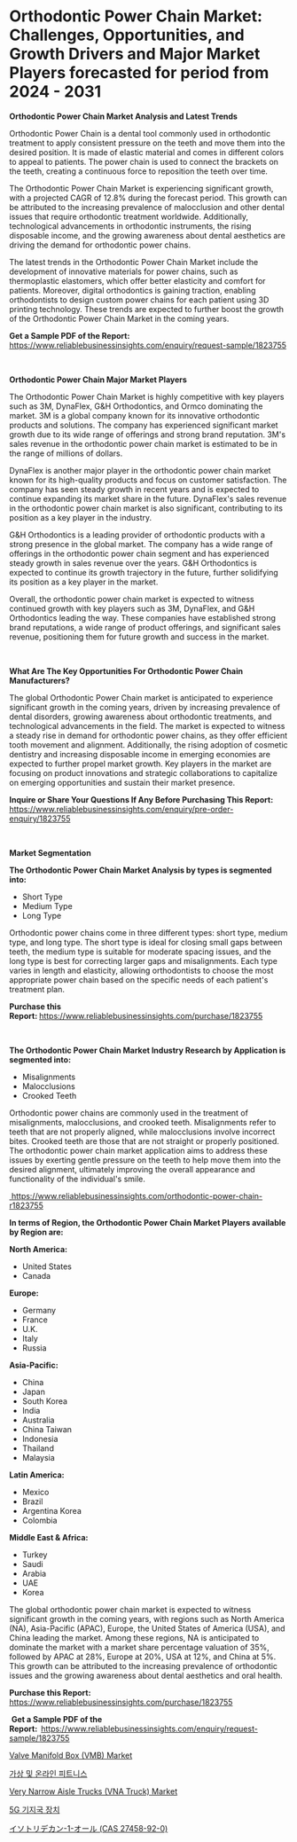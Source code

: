 <p><h1>Orthodontic Power Chain Market: Challenges, Opportunities, and Growth Drivers and Major Market Players forecasted for period from 2024 - 2031</h1></p><p><strong>Orthodontic Power Chain Market Analysis and Latest Trends</strong></p>
<p><p>Orthodontic Power Chain is a dental tool commonly used in orthodontic treatment to apply consistent pressure on the teeth and move them into the desired position. It is made of elastic material and comes in different colors to appeal to patients. The power chain is used to connect the brackets on the teeth, creating a continuous force to reposition the teeth over time.</p><p>The Orthodontic Power Chain Market is experiencing significant growth, with a projected CAGR of 12.8% during the forecast period. This growth can be attributed to the increasing prevalence of malocclusion and other dental issues that require orthodontic treatment worldwide. Additionally, technological advancements in orthodontic instruments, the rising disposable income, and the growing awareness about dental aesthetics are driving the demand for orthodontic power chains.</p><p>The latest trends in the Orthodontic Power Chain Market include the development of innovative materials for power chains, such as thermoplastic elastomers, which offer better elasticity and comfort for patients. Moreover, digital orthodontics is gaining traction, enabling orthodontists to design custom power chains for each patient using 3D printing technology. These trends are expected to further boost the growth of the Orthodontic Power Chain Market in the coming years.</p></p>
<p><strong>Get a Sample PDF of the Report:&nbsp;</strong> <a href="https://www.reliablebusinessinsights.com/enquiry/request-sample/1823755">https://www.reliablebusinessinsights.com/enquiry/request-sample/1823755</a></p>
<p>&nbsp;</p>
<p><strong>Orthodontic Power Chain Major Market Players</strong></p>
<p><p>The Orthodontic Power Chain Market is highly competitive with key players such as 3M, DynaFlex, G&H Orthodontics, and Ormco dominating the market. 3M is a global company known for its innovative orthodontic products and solutions. The company has experienced significant market growth due to its wide range of offerings and strong brand reputation. 3M's sales revenue in the orthodontic power chain market is estimated to be in the range of millions of dollars.</p><p>DynaFlex is another major player in the orthodontic power chain market known for its high-quality products and focus on customer satisfaction. The company has seen steady growth in recent years and is expected to continue expanding its market share in the future. DynaFlex's sales revenue in the orthodontic power chain market is also significant, contributing to its position as a key player in the industry.</p><p>G&H Orthodontics is a leading provider of orthodontic products with a strong presence in the global market. The company has a wide range of offerings in the orthodontic power chain segment and has experienced steady growth in sales revenue over the years. G&H Orthodontics is expected to continue its growth trajectory in the future, further solidifying its position as a key player in the market.</p><p>Overall, the orthodontic power chain market is expected to witness continued growth with key players such as 3M, DynaFlex, and G&H Orthodontics leading the way. These companies have established strong brand reputations, a wide range of product offerings, and significant sales revenue, positioning them for future growth and success in the market.</p></p>
<p>&nbsp;</p>
<p><strong>What Are The Key Opportunities For Orthodontic Power Chain Manufacturers?</strong></p>
<p><p>The global Orthodontic Power Chain market is anticipated to experience significant growth in the coming years, driven by increasing prevalence of dental disorders, growing awareness about orthodontic treatments, and technological advancements in the field. The market is expected to witness a steady rise in demand for orthodontic power chains, as they offer efficient tooth movement and alignment. Additionally, the rising adoption of cosmetic dentistry and increasing disposable income in emerging economies are expected to further propel market growth. Key players in the market are focusing on product innovations and strategic collaborations to capitalize on emerging opportunities and sustain their market presence.</p></p>
<p><strong>Inquire or Share Your Questions If Any Before Purchasing This Report:</strong> <a href="https://www.reliablebusinessinsights.com/enquiry/pre-order-enquiry/1823755">https://www.reliablebusinessinsights.com/enquiry/pre-order-enquiry/1823755</a></p>
<p>&nbsp;</p>
<p><strong>Market Segmentation</strong></p>
<p><strong>The Orthodontic Power Chain Market Analysis by types is segmented into:</strong></p>
<p><ul><li>Short Type</li><li>Medium Type</li><li>Long Type</li></ul></p>
<p><p>Orthodontic power chains come in three different types: short type, medium type, and long type. The short type is ideal for closing small gaps between teeth, the medium type is suitable for moderate spacing issues, and the long type is best for correcting larger gaps and misalignments. Each type varies in length and elasticity, allowing orthodontists to choose the most appropriate power chain based on the specific needs of each patient's treatment plan.</p></p>
<p><strong>Purchase this Report:&nbsp;</strong><a href="https://www.reliablebusinessinsights.com/purchase/1823755">https://www.reliablebusinessinsights.com/purchase/1823755</a></p>
<p>&nbsp;</p>
<p><strong>The Orthodontic Power Chain Market Industry Research by Application is segmented into:</strong></p>
<p><ul><li>Misalignments</li><li>Malocclusions</li><li>Crooked Teeth</li></ul></p>
<p><p>Orthodontic power chains are commonly used in the treatment of misalignments, malocclusions, and crooked teeth. Misalignments refer to teeth that are not properly aligned, while malocclusions involve incorrect bites. Crooked teeth are those that are not straight or properly positioned. The orthodontic power chain market application aims to address these issues by exerting gentle pressure on the teeth to help move them into the desired alignment, ultimately improving the overall appearance and functionality of the individual's smile.</p></p>
<p><a href="https://www.reliablebusinessinsights.com/orthodontic-power-chain-r1823755">&nbsp;https://www.reliablebusinessinsights.com/orthodontic-power-chain-r1823755</a></p>
<p><strong>In terms of Region, the Orthodontic Power Chain Market Players available by Region are:</strong></p>
<p>
    <p> <strong> North America: </strong>
        <ul>
            <li>United States</li>
            <li>Canada</li>
        </ul>
        </p> 
    <p> <strong> Europe: </strong>
        <ul>
            <li>Germany</li>
            <li>France</li>
            <li>U.K.</li>
            <li>Italy</li>
            <li>Russia</li>
        </ul>
        </p> 
    <p> <strong> Asia-Pacific: </strong>
        <ul>
            <li>China</li>
            <li>Japan</li>
            <li>South Korea</li>
            <li>India</li>
            <li>Australia</li>
            <li>China Taiwan</li>
            <li>Indonesia</li>
            <li>Thailand</li>
            <li>Malaysia</li>
        </ul>
        </p> 
    <p> <strong> Latin America: </strong>
        <ul>
            <li>Mexico</li>
            <li>Brazil</li>
            <li>Argentina Korea</li>
            <li>Colombia</li>
        </ul>
        </p> 
    <p> <strong> Middle East & Africa: </strong>
        <ul>
            <li>Turkey</li>
            <li>Saudi</li>
            <li>Arabia</li>
            <li>UAE</li>
            <li>Korea</li>
        </ul>
    </p>
    </p>
<p><p>The global orthodontic power chain market is expected to witness significant growth in the coming years, with regions such as North America (NA), Asia-Pacific (APAC), Europe, the United States of America (USA), and China leading the market. Among these regions, NA is anticipated to dominate the market with a market share percentage valuation of 35%, followed by APAC at 28%, Europe at 20%, USA at 12%, and China at 5%. This growth can be attributed to the increasing prevalence of orthodontic issues and the growing awareness about dental aesthetics and oral health.</p></p>
<p><strong>Purchase this Report: </strong><a href="https://www.reliablebusinessinsights.com/purchase/1823755">https://www.reliablebusinessinsights.com/purchase/1823755</a></p>
<p>&nbsp;<strong>Get a Sample PDF of the Report:&nbsp;&nbsp;</strong><a href="https://www.reliablebusinessinsights.com/enquiry/request-sample/1823755">https://www.reliablebusinessinsights.com/enquiry/request-sample/1823755</a></p>
<p><strong></strong></p>
<p><p><a href="https://github.com/RyleeBauch2023/Market-Research-Report-List-1/blob/main/valve-manifold-box-vmb-market.md">Valve Manifold Box (VMB) Market</a></p><p><a href="https://github.com/gambitz1998/Market-Research-Report-List-1/blob/main/7507949180419.md">가상 및 온라인 피트니스</a></p><p><a href="https://github.com/jodemen/Market-Research-Report-List-3/blob/main/very-narrow-aisle-trucks-vna-truck-market.md">Very Narrow Aisle Trucks (VNA Truck) Market</a></p><p><a href="https://github.com/AidenReinger/Market-Research-Report-List-1/blob/main/5042330180418.md">5G 기지국 장치</a></p><p><a href="https://github.com/LizaHeller2023/Market-Research-Report-List-1/blob/main/4495030167169.md">イソトリデカン-1-オール (CAS 27458-92-0)</a></p></p>